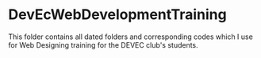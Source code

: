 # DevEcWebDevelopmentTraining
This folder contains all dated folders and corresponding codes which I use for Web Designing training for the DEVEC club's students.
